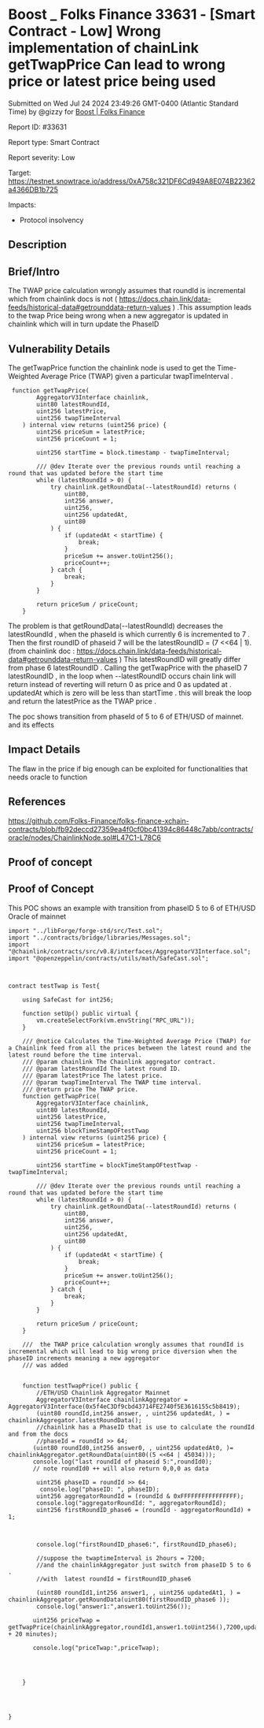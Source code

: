 # Boost \_ Folks Finance 33631 - \[Smart Contract - Low] Wrong implementation of chainLink getTwapPrice Can lead to wrong price or latest price being used

Submitted on Wed Jul 24 2024 23:49:26 GMT-0400 (Atlantic Standard Time) by @gizzy for [Boost | Folks Finance](https://immunefi.com/bounty/folksfinance-boost/)

Report ID: #33631

Report type: Smart Contract

Report severity: Low

Target: https://testnet.snowtrace.io/address/0xA758c321DF6Cd949A8E074B22362a4366DB1b725

Impacts:

* Protocol insolvency

## Description

## Brief/Intro

The TWAP price calculation wrongly assumes that roundId is incremental which from chainlink docs is not ( https://docs.chain.link/data-feeds/historical-data#getrounddata-return-values ) .This assumption leads to the twap Price being wrong when a new aggregator is updated in chainlink which will in turn update the PhaseID

## Vulnerability Details

The getTwapPrice function the chainlink node is used to get the Time-Weighted Average Price (TWAP) given a particular twapTimeInterval .

```Solidity
 function getTwapPrice(
        AggregatorV3Interface chainlink,
        uint80 latestRoundId,
        uint256 latestPrice,
        uint256 twapTimeInterval
    ) internal view returns (uint256 price) {
        uint256 priceSum = latestPrice;
        uint256 priceCount = 1;

        uint256 startTime = block.timestamp - twapTimeInterval;

        /// @dev Iterate over the previous rounds until reaching a round that was updated before the start time
        while (latestRoundId > 0) {
            try chainlink.getRoundData(--latestRoundId) returns (
                uint80,
                int256 answer,
                uint256,
                uint256 updatedAt,
                uint80
            ) {
                if (updatedAt < startTime) {
                    break;
                }
                priceSum += answer.toUint256();
                priceCount++;
            } catch {
                break;
            }
        }

        return priceSum / priceCount;
    }
```

The problem is that getRoundData(--latestRoundId) decreases the latestRoundId , when the phaseId is which currently 6 is incremented to 7 . Then the first roundID of phaseid 7 will be the latestRoundID = (7 <<64 | 1).(from chainlink doc : https://docs.chain.link/data-feeds/historical-data#getrounddata-return-values ) This latestRoundID will greatly differ from phase 6 latestRoundID . Calling the getTwapPrice with the phaseID 7 latestRoundID , in the loop when --latestRoundID occurs chain link will return instead of reverting will return 0 as price and 0 as updated at . updatedAt which is zero will be less than startTime . this will break the loop and return the latestPrice as the TWAP price .

The poc shows transition from phaseId of 5 to 6 of ETH/USD of mainnet. and its effects

## Impact Details

The flaw in the price if big enough can be exploited for functionalities that needs oracle to function

## References

https://github.com/Folks-Finance/folks-finance-xchain-contracts/blob/fb92deccd27359ea4f0cf0bc41394c86448c7abb/contracts/oracle/nodes/ChainlinkNode.sol#L47C1-L78C6

## Proof of concept

## Proof of Concept

This POC shows an example with transition from phaseID 5 to 6 of ETH/USD Oracle of mainnet

```Solidity
import "../libForge/forge-std/src/Test.sol";
import "../contracts/bridge/libraries/Messages.sol";
import "@chainlink/contracts/src/v0.8/interfaces/AggregatorV3Interface.sol";
import "@openzeppelin/contracts/utils/math/SafeCast.sol";



contract testTwap is Test{

    using SafeCast for int256;

    function setUp() public virtual {
        vm.createSelectFork(vm.envString("RPC_URL"));
    }

    /// @notice Calculates the Time-Weighted Average Price (TWAP) for a Chainlink feed from all the prices between the latest round and the latest round before the time interval.
    /// @param chainlink The Chainlink aggregator contract.
    /// @param latestRoundId The latest round ID.
    /// @param latestPrice The latest price.
    /// @param twapTimeInterval The TWAP time interval.
    /// @return price The TWAP price.
    function getTwapPrice(
        AggregatorV3Interface chainlink,
        uint80 latestRoundId,
        uint256 latestPrice,
        uint256 twapTimeInterval,
        uint256 blockTimeStampOFtestTwap
    ) internal view returns (uint256 price) {
        uint256 priceSum = latestPrice;
        uint256 priceCount = 1;

        uint256 startTime = blockTimeStampOFtestTwap - twapTimeInterval;

        /// @dev Iterate over the previous rounds until reaching a round that was updated before the start time
        while (latestRoundId > 0) {
            try chainlink.getRoundData(--latestRoundId) returns (
                uint80,
                int256 answer,
                uint256,
                uint256 updatedAt,
                uint80
            ) {
                if (updatedAt < startTime) {
                    break;
                }
                priceSum += answer.toUint256();
                priceCount++;
            } catch {
                break;
            }
        }

        return priceSum / priceCount;
    }

    ///  the TWAP price calculation wrongly assumes that roundId is  incremental which will lead to big wrong price diversion when the phaseID increments meaning a new aggregator
    /// was added


    function testTwapPrice() public {
        //ETH/USD Chainlink Aggregator Mainnet
        AggregatorV3Interface chainlinkAggregator = AggregatorV3Interface(0x5f4eC3Df9cbd43714FE2740f5E3616155c5b8419);
        (uint80 roundId,int256 answer, , uint256 updatedAt, ) = chainlinkAggregator.latestRoundData();
        //chainlink has a PhaseID that is use to calculate the roundId  and from the docs 
        //phaseId = roundId >> 64;
       (uint80 roundId0,int256 answer0, , uint256 updatedAt0, )= chainlinkAggregator.getRoundData(uint80((5 <<64 | 45034)));
       console.log("last roundId of phaseid 5:",roundId0);
       // note roundId0 ++ will also return 0,0,0 as data

        uint256 phaseID = roundId >> 64;
         console.log("phaseID: ", phaseID);
        uint256 aggregatorRoundId = (roundId & 0xFFFFFFFFFFFFFFFF);
        console.log("aggregatorRoundId: ", aggregatorRoundId);
        uint256 firstRoundID_phase6 = (roundId - aggregatorRoundId) + 1;

       
        
        console.log("firstRoundID_phase6:", firstRoundID_phase6);

        //suppose the twaptimeInterval is 2hours = 7200;
        //and the chainlinkAggregator just switch from phaseID 5 to 6 .
        //with  latest roundId = firstRoundID_phase6 

        (uint80 roundId1,int256 answer1, , uint256 updatedAt1, ) = chainlinkAggregator.getRoundData(uint80(firstRoundID_phase6 ));
        console.log("answer1:",answer1.toUint256());

       uint256 priceTwap = getTwapPrice(chainlinkAggregator,roundId1,answer1.toUint256(),7200,updatedAt1 + 20 minutes);

       console.log("priceTwap:",priceTwap);

       

       
    }
    

  

}
```
